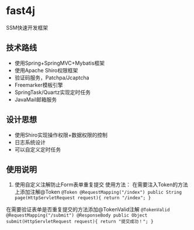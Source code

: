 # fast4j
SSM快速开发框架

## 技术路线
- 使用Spring+SpringMVC+Mybatis框架
- 使用Apache Shiro权限框架
- 验证码服务，Patchpa/Jcaptcha
- Freemarker模板引擎
- SpringTask/Quartz实现定时任务
- JavaMail邮箱服务

## 设计思想
- 使用Shiro实现操作权限+数据权限的控制
- 日志系统设计
- 可以自定义定时任务

## 使用说明
1. 使用自定义注解防止Form表单重复提交
使用方法：
在需要注入Token的方法上添加注解@Token
``
@Token
@RequestMapping("/index")
public String page(HttpServletRequest request){
	return "/index";
}
``

在需要验证表单是否重复提交的方法添加@TokenValid注解
``
@TokenValid
@RequestMapping("/submit")
@ResponseBody
public Object submit(HttpServletRequest request){
	return "提交成功！";
}
``
